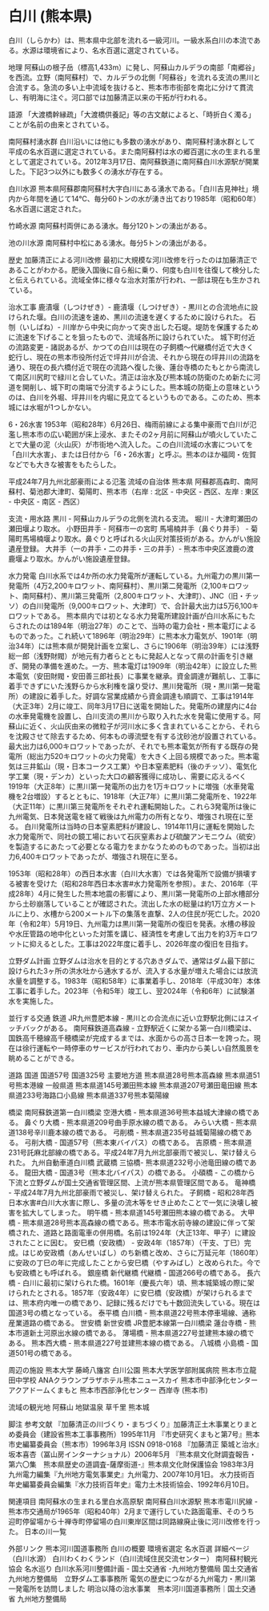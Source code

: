 # 白川 (熊本県)

白川（しらかわ）は、熊本県中北部を流れる一級河川。一級水系白川の本流である。水源は環境省により、名水百選に選定されている。

地理
阿蘇山の根子岳（標高1,433m）に発し、阿蘇山カルデラの南部「南郷谷」を西流。立野（南阿蘇村）で、カルデラの北側「阿蘇谷」を流れる支流の黒川と合流する。急流の多い上中流域を抜けると、熊本市市街部を南北に分けて貫流し、有明海に注ぐ。河口部では加藤清正以来の干拓が行われる。

語源
「大渡橋幹縁疏」「大渡橋供養記」等の古文献によると、「時折白く濁る」ことが名前の由来とされている。

南阿蘇村湧水群
白川沿いには他にも多数の湧水があり、南阿蘇村湧水群として平成の名水百選に選定されている。また南阿蘇村は水の郷百選に水の生まれる里として選定されている。2012年3月17日、南阿蘇鉄道に南阿蘇白川水源駅が開業した。下記3つ以外にも数多くの湧水が存在する。

白川水源
熊本県阿蘇郡南阿蘇村大字白川にある湧水である。「白川吉見神社」境内から年間を通じて14℃、毎分60トンの水が湧き出ており1985年（昭和60年）名水百選に選定された。

竹崎水源
南阿蘇村両併にある湧水。毎分120トンの湧出がある。

池の川水源
南阿蘇村中松にある湧水。毎分5トンの湧出がある。

歴史
加藤清正による河川改修
最初に大規模な河川改修を行ったのは加藤清正であることがわかる。肥後入国後に自ら船に乗り、何度も白川を往復して検分したと伝えられている。流域全体に様々な治水対策が行われ、一部は現在も生かされている。

治水工事
鹿漬堰（しつけぜき）- 鹿漬堰（しつけぜき）- 黒川との合流地点に設けられた堰。白川の流速を速め、黒川の流速を遅くするために設けられた。
石刎（いしばね）- 川岸から中央に向かって突き出した石堤。堤防を保護するために流速を下げることを狙ったもので、流域各所に設けられていた。
城下町付近の流路変更 - 諸説あるが、かつての白川は現在の子飼橋〜代継橋付近で大きく蛇行し、現在の熊本市役所付近で坪井川が合流、それから現在の坪井川の流路を通り、現在の長六橋付近で現在の流路へ復した後、蓮台寺橋のたもとから南流して南区川尻町で緑川と合していた。清正は治水及び熊本城の防衛のため新たに河道を開削し、城下町の南端で分流するようにした。熊本城の防衛上の意味というのは、白川を外堀、坪井川を内堀に見立てるというものである。このため、熊本城には水堀が1つしかない。

6・26水害
1953年（昭和28年）6月26日、梅雨前線による集中豪雨で白川が氾濫し熊本市の広い範囲が床上浸水、またその2ヶ月前に阿蘇山が噴火していたことで大量の泥（火山灰）が市街地へ流入した。この白川流域の水害についてを「白川大水害」、または日付から「6・26水害」と呼ぶ。熊本のほか福岡・佐賀などでも大きな被害をもたらした。

平成24年7月九州北部豪雨による氾濫
流域の自治体
熊本県
阿蘇郡高森町、南阿蘇村、菊池郡大津町、菊陽町、熊本市（右岸 : 北区 - 中央区 - 西区、左岸 : 東区 - 中央区 - 南区 - 西区）

支流・用水路
黒川 - 阿蘇山カルデラの北側を流れる支流。
堀川 - 大津町瀬田の瀬田堰より取水。
小野田井手 - 阿蘇市一の宮町
馬場楠井手（鼻ぐり井手） - 菊陽町馬場楠堰より取水。鼻ぐりと呼ばれる火山灰対策技術がある。かんがい施設遺産登録。
大井手（一の井手・二の井手・三の井手）- 熊本市中央区渡鹿の渡鹿堰より取水。かんがい施設遺産登録。

水力発電
白川水系では4か所の水力発電所が運転している。九州電力の黒川第一発電所（4万2,200キロワット、南阿蘇村）、黒川第二発電所（2,100キロワット、南阿蘇村）、黒川第三発電所（2,800キロワット、大津町）、JNC（旧・チッソ）の白川発電所（9,000キロワット、大津町）で、合計最大出力は5万6,100キロワットである。
熊本県内では初となる水力発電所建設計画が白川水系にもたらされたのは1894年（明治27年）のことで、当時の電力会社・熊本電灯によるものであった。これ続いて1896年（明治29年）に熊本水力電気が、1901年（明治34年）には熊本県が開発計画を立案し、さらに1906年（明治39年）には浅野総一郎（浅野財閥）が地元有力者らとともに発起人となって県の計画を引き継ぎ、開発の準備を進めた。一方、熊本電灯は1909年（明治42年）に設立した熊本電気（安田財閥・安田善三郎社長）に事業を継承。資金調達が難航し、工事に着手できずにいた浅野らから水利権を譲り受け、黒川発電所（現・黒川第一発電所）の建設に着手した。好調な営業成績から資金調達も順調で、工事は1914年（大正3年）2月に竣工、同年3月17日に送電を開始した。発電所の建屋内に4台の水車発電機を設置し、白川支流の黒川から取り入れた水を発電に使用する。阿蘇山に近く、火山灰由来の微粒子が河川水に多く含まれていることから、それらを沈殿させて除去するため、何本もの導流壁を有する沈砂池が設置されている。最大出力は6,000キロワットであったが、それでも熊本電気が所有する既存の発電所（総出力520キロワットの火力発電）を大きく上回る規模であった。熊本電気は三井鉱山（現・日本コークス工業）や日本窒素肥料（後のチッソ）、電気化学工業（現・デンカ）といった大口の顧客獲得に成功し、需要に応えるべく1919年（大正8年）に黒川第一発電所の出力を1万キロワットに増強（水車発電機を2台増設）するとともに、1918年（大正7年）に黒川第二発電所を、1922年（大正11年）に黒川第三発電所をそれぞれ運転開始した。これら3発電所は後に九州電気、日本発送電を経て戦後は九州電力の所有となり、増強され現在に至る。
白川発電所は当時の日本窒素肥料が建設し、1914年11月に運転を開始した水力発電所で、同社の鏡工場において石灰窒素および硫酸アンモニウム（硫安）を製造するにあたって必要となる電力をまかなうためのものであった。当初は出力6,400キロワットであったが、増強され現在に至る。

1953年（昭和28年）の西日本水害（白川大水害）では各発電所で設備が損壊する被害を受けた（昭和28年西日本水害#水力発電所を参照）。また、2016年（平成28年）4月に発生した熊本地震の影響により、黒川第一発電所の上部水槽部分から土砂崩落していることが確認された。流出した水の総量は約1万立方メートルに上り、水槽から200メートル下の集落を直撃、2人の住民が死亡した。2020年（令和2年）5月19日、九州電力は黒川第一発電所の復旧を発表。水槽の移設や水圧管路の地中化といった対策を講じ、経済性を考慮して出力を約3万キロワットに抑えるとした。工事は2022年度に着手し、2026年度の復旧を目指す。

立野ダム計画
立野ダムは治水を目的とする穴あきダムで、通常はダム最下部に設けられた3ヶ所の洪水吐から通水するが、流入する水量が増えた場合には放流水量を調整する。1983年（昭和58年）に事業着手し、2018年（平成30年）本体工事に着手した。2023年（令和5年）竣工し、翌2024年（令和6年）に試験湛水を実施した。

並行する交通
鉄道
JR九州豊肥本線 - 黒川との合流点に近い立野駅北側にはスイッチバックがある。
南阿蘇鉄道高森線 - 立野駅近くに架かる第一白川橋梁は、国鉄高千穂線高千穂橋梁が完成するまでは、水面からの高さ日本一を誇った。現在は徐行運転や一時停車のサービスが行われており、車内から美しい自然風景を眺めることができる。

道路
国道
国道57号
国道325号
主要地方道
熊本県道28号熊本高森線
熊本県道51号熊本港線
一般県道
熊本県道145号瀬田熊本線
熊本県道207号瀬田竜田線
熊本県道233号海路口小島線
熊本県道337号熊本菊陽線

橋梁
南阿蘇鉄道第一白川橋梁
空港大橋 - 熊本県道36号熊本益城大津線の橋である。
鼻ぐり大橋 - 熊本県道209号曲手原水線の橋である。
みらい大橋 - 熊本県道138号辛川鹿本線の橋である。
弓削橋 - 熊本県道235号益城菊陽線の橋である。
弓削大橋 - 国道57号（熊本東バイパス）の橋である。
吉原橋 - 熊本県道231号託麻北部線の橋である。平成24年7月九州北部豪雨で被災し、架け替えられた。
九州自動車道白川橋
武蔵橋
三協橋- 熊本県道232号小池竜田線の橋である。
龍田大橋 - 国道3号（熊本北バイパス）の橋である。
小碩橋 - この橋から下流と立野ダムが国土交通省管理区間、上流が熊本県管理区間である。
竜神橋 - 平成24年7月九州北部豪雨で被災し、架け替えられた。
子飼橋 - 昭和28年西日本水害#白川大水害に際し、多量の流木等をせき止めたことで一気に決壊し被害を拡大してしまった。
明午橋 - 熊本県道145号瀬田熊本線の橋である。
大甲橋 - 熊本県道28号熊本高森線の橋である。熊本市電水前寺線の建設に伴って架橋された、道路と路面電車の併用橋。名前は1924年（大正13年、甲子）に建設されたことに因む。
安巳橋（安政橋） - 安政4年（1857年）（干支、丁巳）完成。はじめ安政橋（あんせいばし）のち新橋と改め、さらに万延元年（1860年）に安政の丁巳の年に完成したことから安巳橋（やすみばし）と改められた。今でも安政橋とも呼ばれる。
銀座橋
新代継橋
代継橋 - 国道266号の橋である。
長六橋 - 白川に最初に架けられた橋。1601年（慶長六年）頃、熊本城築城の際に架けられたとされる。1857年（安政4年）に安巳橋（安政橋）が架けられるまでは、熊本府内唯一の橋であり、記録に残るだけでも十数回流失している。現在は国道3号の橋となっている。
泰平橋
白川橋 - 熊本県道22号熊本停車場線、通称産業道路の橋である。
世安橋
新世安橋
JR豊肥本線第一白川橋梁
蓮台寺橋 - 熊本市道新土河原出水線の橋である。
薄場橋 - 熊本県道227号並建熊本線の橋である。
熊本西大橋 - 熊本県道227号並建熊本線の橋である。
八城橋
小島橋 - 国道501号の橋である。

周辺の施設
熊本大学
藤崎八旛宮
白川公園
熊本大学医学部附属病院
熊本市立龍田中学校
ANAクラウンプラザホテル熊本ニュースカイ
熊本市中部浄化センター
アクアドームくまもと
熊本市西部浄化センター
西岸寺 (熊本市)

流域の観光地
阿蘇山
地獄温泉
草千里
熊本城

脚注
参考文献
『加藤清正の川づくり・まちづくり』加藤清正土木事業とりまとめ委員会（建設省熊本工事事務所）1995年11月
『市史研究くまもと第7号』熊本市史編纂委員会（熊本市）1996年3月 ISSN 0918-0168
『加藤清正 築城と治水』坂本喜杏（冨山房インターナショナル）2006年5月
『熊本県文化財調査報告・第六〇集　熊本県歴史の道調査-薩摩街道-』熊本県文化財保護協会 1983年3月
九州電力編集『九州地方電気事業史』九州電力、2007年10月1日。
水力技術百年史編纂委員会編集『水力技術百年史』電力土木技術協会、1992年6月10日。

関連項目
南阿蘇水の生まれる里白水高原駅
南阿蘇白川水源駅
熊本市電川尻線 - 熊本市交通局が1965年（昭和40年）2月まで運行していた路面電車、そのうち迎町停留場から十禅寺町停留場の白川東岸区間は同路線廃止後に河川改修を行った。
日本の川一覧

外部リンク
熊本河川国道事務所 白川の概要
環境省選定 名水百選 詳細ページ（白川水源）
白川わくわくランド（白川流域住民交流センター）
南阿蘇村観光協会 名水巡り
白川水系河川整備計画 - 国土交通省 -九州地方整備局
国土交通省　九州地方整備局　立野ダム工事事務所
電気の歴史につながる九州電力・黒川第一発電所を訪問しました
明治以降の治水事業　熊本河川国道事務所｜国土交通省 九州地方整備局